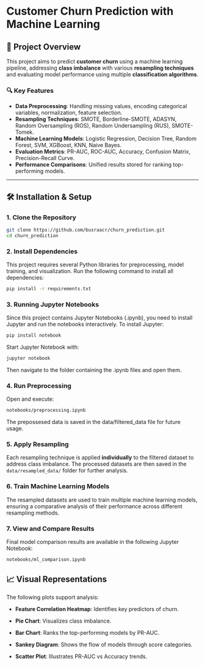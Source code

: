 # Customer Churn Prediction with Machine Learning

## 📌 Project Overview

This project aims to predict **customer churn** using a machine learning pipeline, addressing **class imbalance** with various **resampling techniques** and evaluating model performance using multiple **classification algorithms**.

### **🔍 Key Features**

- **Data Preprocessing**: Handling missing values, encoding categorical variables, normalization, feature selection.
- **Resampling Techniques**: SMOTE, Borderline-SMOTE, ADASYN, Random Oversampling (ROS), Random Undersampling (RUS), SMOTE-Tomek.
- **Machine Learning Models**: Logistic Regression, Decision Tree, Random Forest, SVM, XGBoost, KNN, Naive Bayes.
- **Evaluation Metrics**: PR-AUC, ROC-AUC, Accuracy, Confusion Matrix, Precision-Recall Curve.
- **Performance Comparisons**: Unified results stored for ranking top-performing models.

---

## 🛠 Installation & Setup

### **1️. Clone the Repository**

```bash
git clone https://github.com/busraacr/churn_prediction.git
cd churn_prediction
```

### **2. Install Dependencies**

This project requires several Python libraries for preprocessing, model training, and visualization. Run the following command to install all dependencies:

```bash
pip install -r requirements.txt
```

### **3. Running Jupyter Notebooks**

Since this project contains Jupyter Notebooks (.ipynb), you need to install Jupyter and run the notebooks interactively. To install Jupyter:

```bash
pip install notebook
```

Start Jupyter Notebook with:

```bash
jupyter notebook
```

Then navigate to the folder containing the .ipynb files and open them.

### **4. Run Preprocessing**

Open and execute:

```bash
notebooks/preprocessing.ipynb
```

The prepossesed data is saved in the data/filtered_data file for future usage.

### **5. Apply Resampling**

Each resampling technique is applied **individually** to the filtered dataset to address class imbalance. The processed datasets are then saved in the `data/resampled_data/` folder for further analysis.

### **6. Train Machine Learning Models**

The resampled datasets are used to train multiple machine learning models, ensuring a comparative analysis of their performance across different resampling methods.

### **7. View and Compare Results**

Final model comparison results are available in the following Jupyter Notebook:

```bash
notebooks/ml_comparison.ipynb
```

## 📈 Visual Representations

The following plots support analysis:

- **Feature Correlation Heatmap**: Identifies key predictors of churn.

- **Pie Chart**: Visualizes class imbalance.

- **Bar Chart**: Ranks the top-performing models by PR-AUC.

- **Sankey Diagram**: Shows the flow of models through score categories.

- **Scatter Plot**: Illustrates PR-AUC vs Accuracy trends.
